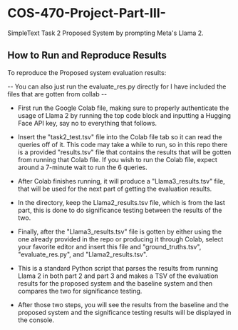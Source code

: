 # COS-470-Project-Part-III-
SimpleText Task 2 Proposed System by prompting Meta's Llama 2. 

## How to Run and Reproduce Results
To reproduce the Proposed system evaluation results: 

-- You can also just run the evaluate_res.py directly for I have included the files that are gotten from collab -- 

- First run the Google Colab file, making sure to properly authenticate the usage of Llama 2 by running the top code block and inputting a Hugging Face API key, say no to everything that follows. 
- Insert the "task2_test.tsv" file into the Colab file tab so it can read the queries off of it. This code may take a while to run, so in this repo there is a provided "results.tsv" file that contains the results that will be gotten from running that Colab file. If you wish to run the Colab file, expect around a 7-minute wait to run the 6 queries. 
- After Colab finishes running, it will produce a "Llama3_results.tsv" file, that will be used for the next part of getting the evaluation results. 
- In the directory, keep the Llama2_results.tsv file, which is from the last part, this is done to do significance testing between the results of the two. 

- Finally, after the "Llama3_results.tsv" file is gotten by either using the one already provided in the repo or producing it through Colab, select your favorite editor and insert this file and "ground_truths.tsv", "evaluate_res.py", and "Llama2_results.tsv". 
- This is a standard Python script that parses the results from running Llama 2 in both part 2 and part 3 and makes a TSV of the evaluation results for the proposed system and the baseline system and then compares the two for significance testing. 

- After those two steps, you will see the results from the baseline and the proposed system and the significance testing results will be displayed in the console. 

